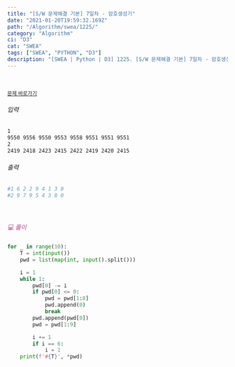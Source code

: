 ```yaml
---
title: "[S/W 문제해결 기본] 7일차 - 암호생성기"
date: "2021-01-20T19:59:32.169Z"
path: "/Algorithm/swea/1225/"
category: "Algorithm"
ci: "D3"
cat: "SWEA"
tags: ["SWEA", "PYTHON", "D3"]
description: "[SWEA | Python | D3] 1225. [S/W 문제해결 기본] 7일차 - 암호생성기"
---
```


<br />

<a href="https://swexpertacademy.com/main/code/problem/problemDetail.do?contestProbId=AV14uWl6AF0CFAYD&categoryId=AV14uWl6AF0CFAYD&categoryType=CODE"><small>문제 바로가기</small></a>

###### 입력

```sh
1
9550 9556 9550 9553 9558 9551 9551 9551
2
2419 2418 2423 2415 2422 2419 2420 2415
```

###### 출력

```sh
#1 6 2 2 9 4 1 3 0
#2 9 7 9 5 4 3 8 0
```

<br />

##### <h5 style="color:#C587AE;">💻 풀이</h5>

```python
for _ in range(10):
    T = int(input())
    pwd = list(map(int, input().split()))

    i = 1
    while 1:
        pwd[0] -= i
        if pwd[0] <= 0:
            pwd = pwd[1:8]
            pwd.append(0)
            break
        pwd.append(pwd[0])
        pwd = pwd[1:9]

        i += 1
        if i == 6:
            i = 1
    print(f'#{T}', *pwd)
```

